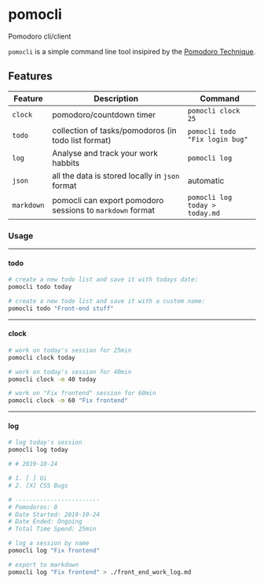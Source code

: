 # pomocli

Pomodoro cli/client

`pomocli` is a simple command line tool insipired by the [Pomodoro Technique](https://en.wikipedia.org/wiki/Pomodoro_Technique).

## Features 

| Feature    | Description                                               | Command                        |
|------------|-----------------------------------------------------------|--------------------------------|
| `clock`    | pomodoro/countdown timer                                  | `pomocli clock 25`             |
| `todo`     | collection of tasks/pomodoros (in todo list format)       | `pomocli todo "Fix login bug"` |
| `log`      | Analyse and track your work habbits                       | `pomocli log`                  |
| `json`     | all the data is stored locally in `json` format           | automatic                      |
| `markdown` | pomocli can export pomodoro sessions to `markdown` format | `pomocli log today > today.md` |

### Usage

---
#### todo

```bash
# create a new todo list and save it with todays date:
pomocli todo today 
```

```bash
# create a new todo list and save it with a custom name:
pomocli todo "Front-end stuff"
```
---
#### clock

```bash
# work on today's session for 25min
pomocli clock today
```

```bash
# work on today's session for 40min
pomocli clock -m 40 today
```

```bash
# work on "Fix frontend" session for 60min
pomocli clock -m 60 "Fix frontend"
```
___

#### log

```bash
# log today's session
pomocli log today

# # 2019-10-24

# 1. [ ] Ui
# 2. [X] CSS Bugs

# ------------------------
# Pomodoros: 0
# Date Started: 2019-10-24
# Date Ended: Ongoing
# Total Time Spend: 25min
```

```bash
# log a session by name
pomocli log "Fix frontend"
```

```bash
# export to markdown
pomocli log "Fix frontend" > ./front_end_work_log.md
```
